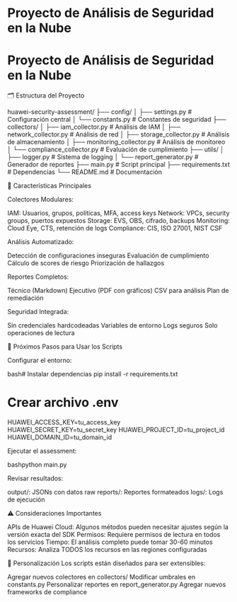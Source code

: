 # Proyecto de Análisis de Seguridad en la Nube
# Proyecto de Análisis de Seguridad en la Nube
🗂️ Estructura del Proyecto

huawei-security-assessment/
├── config/
│   ├── settings.py          # Configuración central
│   └── constants.py         # Constantes de seguridad
├── collectors/
│   ├── iam_collector.py     # Análisis de IAM
│   ├── network_collector.py # Análisis de red
│   ├── storage_collector.py # Análisis de almacenamiento
│   ├── monitoring_collector.py # Análisis de monitoreo
│   └── compliance_collector.py # Evaluación de cumplimiento
├── utils/
│   ├── logger.py           # Sistema de logging
│   └── report_generator.py # Generador de reportes
├── main.py                 # Script principal
├── requirements.txt        # Dependencias
└── README.md              # Documentación

🔑 Características Principales

Colectores Modulares:

IAM: Usuarios, grupos, políticas, MFA, access keys
Network: VPCs, security groups, puertos expuestos
Storage: EVS, OBS, cifrado, backups
Monitoring: Cloud Eye, CTS, retención de logs
Compliance: CIS, ISO 27001, NIST CSF


Análisis Automatizado:

Detección de configuraciones inseguras
Evaluación de cumplimiento
Cálculo de scores de riesgo
Priorización de hallazgos


Reportes Completos:

Técnico (Markdown)
Ejecutivo (PDF con gráficos)
CSV para análisis
Plan de remediación


Seguridad Integrada:

Sin credenciales hardcodeadas
Variables de entorno
Logs seguros
Solo operaciones de lectura



🚀 Próximos Pasos para Usar los Scripts

Configurar el entorno:

bash# Instalar dependencias
pip install -r requirements.txt

# Crear archivo .env
HUAWEI_ACCESS_KEY=tu_access_key
HUAWEI_SECRET_KEY=tu_secret_key
HUAWEI_PROJECT_ID=tu_project_id
HUAWEI_DOMAIN_ID=tu_domain_id

Ejecutar el assessment:

bashpython main.py

Revisar resultados:

output/: JSONs con datos raw
reports/: Reportes formateados
logs/: Logs de ejecución



⚠️ Consideraciones Importantes

APIs de Huawei Cloud: Algunos métodos pueden necesitar ajustes según la versión exacta del SDK
Permisos: Requiere permisos de lectura en todos los servicios
Tiempo: El análisis completo puede tomar 30-60 minutos
Recursos: Analiza TODOS los recursos en las regiones configuradas

🔧 Personalización
Los scripts están diseñados para ser extensibles:

Agregar nuevos colectores en collectors/
Modificar umbrales en constants.py
Personalizar reportes en report_generator.py
Agregar nuevos frameworks de compliance